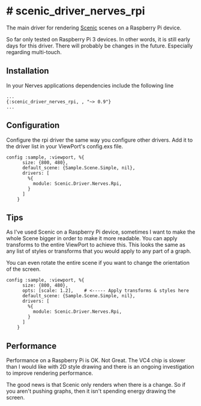 # # scenic_driver_nerves_rpi

The main driver for rendering [Scenic](https://github.com/boydm/scenic) scenes on a Raspberry Pi device.

So far only tested on Raspberry Pi 3 devices. In other words, it is still early
days for this driver. There will probably be changes in the future. Especially
regarding multi-touch.

## Installation

In your Nerves applications dependencies include the following line

    ...
    {:scenic_driver_nerves_rpi, , "~> 0.9"}
    ...

## Configuration

Configure the rpi driver the same way you configure other drivers. Add it
to the driver list in your ViewPort's config.exs file.

    config :sample, :viewport, %{
          size: {800, 480},
          default_scene: {Sample.Scene.Simple, nil},
          drivers: [
            %{
              module: Scenic.Driver.Nerves.Rpi,
            }
          ]
        }


## Tips

As I've used Scenic on a Raspberry Pi device, sometimes I want to make the whole
Scene bigger in order to make it more readable. You can apply transforms to the
entire ViewPort to achieve this. This looks the same as any list of styles or
transforms that you would apply to any part of a graph.

You can even rotate the entire scene if you want to change the orientation of
the screen.

    config :sample, :viewport, %{
          size: {800, 480},
          opts: [scale: 1.2],    # <----- Apply transforms & styles here
          default_scene: {Sample.Scene.Simple, nil},
          drivers: [
            %{
              module: Scenic.Driver.Nerves.Rpi,
            }
          ]
        }

## Performance

Performance on a Raspberry Pi is OK. Not Great. The VC4 chip is slower than I would
like with 2D style drawing and there is an ongoing investigation to improve rendering performance.

The good news is that Scenic only renders when there is a change. So if you aren't
pushing graphs, then it isn't spending energy drawing the screen.
